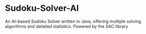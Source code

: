 # Sudoku-Solver-AI
An AI-based Sudoku Solver written in Java, offering multiple solving algorithms and detailed statistics. Powered by the SAC library
